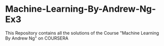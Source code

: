 # Machine-Learning-By-Andrew-Ng-Ex3
This Repository contains all the solutions of the Course "Machine Learning By Andrew Ng" on COURSERA
